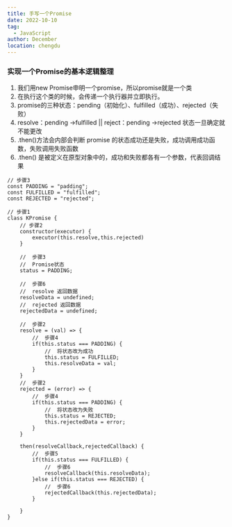 ```yaml
---
title: 手写一个Promise
date: 2022-10-10
tag: 
  - JavaScript
author: December
location: chengdu 
---
```


### 实现一个Promise的基本逻辑整理

 1. 我们用new Promise申明一个promise，所以promise就是一个类
 2. 在执行这个类的时候，会传递一个执行器并立即执行。
 3. promise的三种状态：pending（初始化）、fulfilled（成功）、rejected（失败）
 4. resolve：pending ->fulfilled || reject：pending ->rejected 状态一旦确定就不能更改
 5. .then()方法会内部会判断 promise 的状态成功还是失败，成功调用成功函数，失败调用失败函数
 6. .then() 是被定义在原型对象中的，成功和失败都各有一个参数，代表回调结果

```
// 步骤3
const PADDING = "padding";
const FULFILLED = "fulfilled";
const REJECTED = "rejected";

// 步骤1
class KPromise {
    // 步骤2
    constructor(executor) {
        executor(this.resolve,this.rejected)
    }

    //  步骤3
    //  Promise状态
    status = PADDING;

    //  步骤6
    //  resolve 返回数据
    resolveData = undefined;
    //  rejected 返回数据
    rejectedData = undefined;
    
    //  步骤2
    resolve = (val) => {
        //  步骤4
        if(this.status === PADDING) {
            //  将状态改为成功
            this.status = FULFILLED;
            this.resolveData = val;
        }
    }
    //  步骤2
    rejected = (error) => {
        //  步骤4
        if(this.status === PADDING) {
            //  将状态改为失败
            this.status = REJECTED;
            this.rejectedData = error;
        }
    }

    then(resolveCallback,rejectedCallback) {
        //  步骤5
        if(this.status === FULFILLED) {
            //  步骤6
            resolveCallback(this.resolveData);
        }else if(this.status === REJECTED) {
            //  步骤6
            rejectedCallback(this.rejectedData);
        }

    }
}
```
